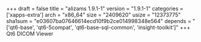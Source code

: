 +++
draft = false
title = "alizams 1.9.1-1"
version = "1.9.1-1"
categories = ['xapps-extra']
arch = "x86_64"
size = "2409620"
usize = "12373775"
sha1sum = "e03607ba07646614ecd10f9b2ce014998348e564"
depends = "['qt6-base', 'qt6-5compat', 'qt6-base-sql-common', 'insight-toolkit']"
+++
Qt6 DICOM Viewer